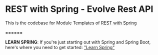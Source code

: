 # REST with Spring - Evolve Rest API

This is the codebase for Module Templates of [REST with Spring](http://bit.ly/restwithspring)



======

**LEARN SPRING**: If you're just starting out with Spring and Spring Boot, here's where you need to get started: ["Learn Spring"](https://bit.ly/github-ls)
